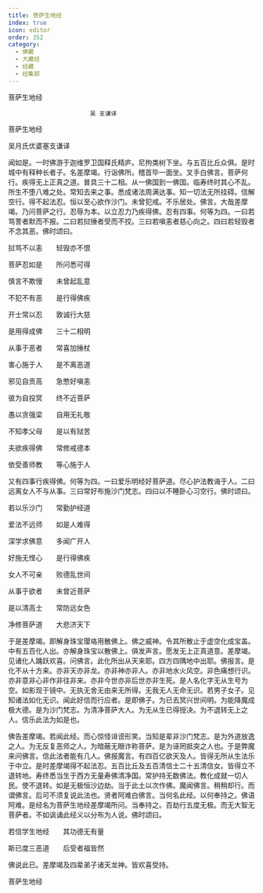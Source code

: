 ```yaml
---
title: 菩萨生地经
index: true
icon: editor
order: 352
category:
  - 佛藏
  - 大藏经
  - 经藏
  - 经集部
---
```


  菩萨生地经  

                        　　吴 支谦译  

菩萨生地经  

吴月氏优婆塞支谦译  

闻如是。一时佛游于迦维罗卫国释氏精庐。尼拘类树下坐。与五百比丘众俱。是时城中有释种长者子。名差摩竭。行诣佛所。稽首毕一面坐。叉手白佛言。菩萨何行。疾得无上正真之道。普具三十二相。从一佛国到一佛国。临寿终时其心不乱。所生不堕八难之处。常知去来之事。悉成诸法周满达事。知一切法无所挂碍。信解空行。得不起法忍。恒以至心欲作沙门。未曾犯戒。不乐居处。佛言。大哉差摩竭。乃问菩萨之行。忍辱为本。以立忍力乃疾得佛。忍有四事。何等为四。一曰若骂詈者默而不报。二曰若挝捶者受而不挍。三曰若嗔恚者慈心向之。四曰若轻毁者不念其恶。佛时颂曰。  

挝骂不以恚　　轻毁亦不恨  

菩萨忍如是　　所问悉可得  

慎言不欺慢　　未曾起乱意  

不犯不有恶　　是行得佛疾  

开士常以忍　　敦诚行大慈  

是用得成佛　　三十二相明  

从事于恶者　　常喜加捶杖  

害心施于人　　是不离恶道  

邪见自贡高　　急憋好嗔恚  

彼为自投冥　　终不近菩萨  

愚以贪强梁　　自用无礼敬  

不知孝父母　　是以有狱苦  

夫欲疾得佛　　常修戒德本  

依受善师教　　等心施于人  

又有四事行疾得佛。何等为四。一曰爱乐明经好菩萨道。尽心护法教诲于人。二曰远离女人不与从事。三曰常好布施沙门梵志。四曰以不睡卧心习空行。佛时颂曰。  

若以乐沙门　　常勤护经道  

爱法不远师　　如是人难得  

深学求佛意　　多闻广开人  

好施无悭心　　是行得佛疾  

女人不可亲　　败德乱世间  

从事于欲者　　未曾近菩萨  

是以清高士　　常防远女色  

净修菩萨道　　大悲济天下  

于是差摩竭。即解身珠宝璎珞用散佛上。佛之威神。令其所散止于虚空化成宝盖。中有五百化人出。亦解身珠宝以散佛上。俱发声言。愿发无上正真道意。差摩竭。见诸化人踊跃欢喜。问佛言。此化所出从天来耶。四方四隅地中出耶。佛报言。是化不从十方来。亦非天亦非龙。亦非神亦非人。亦非地水火风空。非色痛想行识。亦非意非心非作非往非来。亦非今世亦非后世亦非生死。是人名化字无从生号为空。如影现于镜中。无执无舍无由来无所得。无我无人无命无识。若男子女子。见知诸法如化无识。闻此好信而行应者。是即佛子。为已去冥兴世间明。为能降魔成极大德。是为沙门梵志。为清净菩萨大人。为无从生已得授决。为不退转无上之人。信乐此法为如是也。  

佛告差摩竭。若闻此经。而心惊怪诽谤形笑。当知是辈非沙门梵志。是为外道放逸之人。为无反复恶师之人。为暗蔽无眼诈称菩萨。是为诬罔抵突之人也。于是弊魔来问佛言。信此法者能有几人。佛报魔言。有四百亿欲天及人。皆得无所从生法乐于中立。是时差摩竭得不起法忍。五百比丘及五百清信士二十五清信女。皆得立不退转地。寿终悉当生于西方无量寿佛清净国。常护持无数佛法。教化成就一切人民。使不退转。如是无极恒沙边劫。当于此土以次作佛。魔闻佛言。稍稍却行。而谓佛言。后可不须复说此法也。贤者阿难白佛言。当何名此经。以何奉持之。佛语阿难。是经名为菩萨生地经差摩竭所问。当奉持之。百劫行五度无极。而无大智无菩萨者。不如讽诵此经义以分布为人说。佛时颂曰。  

若信学生地经　　其功德无有量  

斯已度三恶道　　后受者福皆然  

佛说此已。差摩竭及四辈弟子诸天龙神。皆欢喜受持。  

菩萨生地经  
